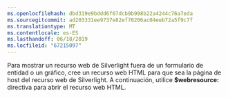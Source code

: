 ```yaml
---
ms.openlocfilehash: dbd319e9bddd6f67dcb9b998b22a4244c76a7eda
ms.sourcegitcommit: ad203331ee9737e82ef70206ac04eeb72a5f9c7f
ms.translationtype: MT
ms.contentlocale: es-ES
ms.lasthandoff: 06/18/2019
ms.locfileid: "67215097"
---
```

Para mostrar un recurso web de Silverlight fuera de un formulario de entidad o un gráfico, cree un recurso web HTML para que sea la página de host del recurso web de Silverlight. A continuación, utilice **$webresource:** directiva para abrir el recurso web HTML.